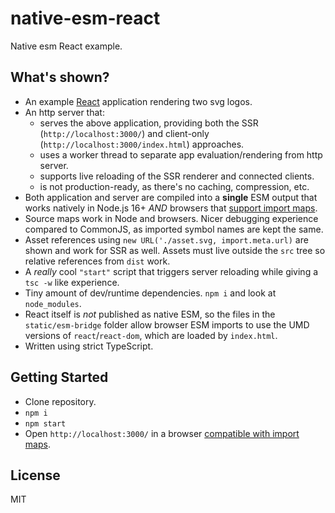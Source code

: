 # native-esm-react

Native esm React example.

## What's shown?

- An example [React](https://github.com/facebook/react) application rendering two svg logos.
- An http server that:
  - serves the above application, providing both the SSR (`http://localhost:3000/`) and client-only (`http://localhost:3000/index.html`) approaches.
  - uses a worker thread to separate app evaluation/rendering from http server.
  - supports live reloading of the SSR renderer and connected clients.
  - is not production-ready, as there's no caching, compression, etc.
- Both application and server are compiled into a **single** ESM output that works natively in Node.js 16+ _AND_ browsers that [support import maps](https://caniuse.com/import-maps).
- Source maps work in Node and browsers. Nicer debugging experience compared to CommonJS, as imported symbol names are kept the same.
- Asset references using `new URL('./asset.svg, import.meta.url)` are shown and work for SSR as well. Assets must live outside the `src` tree so relative references from `dist` work.
- A _really_ cool `"start"` script that triggers server reloading while giving a `tsc -w` like experience.
- Tiny amount of dev/runtime dependencies. `npm i` and look at `node_modules`.
- React itself is _not_ published as native ESM, so the files in the `static/esm-bridge` folder allow browser ESM imports to use the UMD versions of `react`/`react-dom`, which are loaded by `index.html`.
- Written using strict TypeScript.

## Getting Started

- Clone repository.
- `npm i`
- `npm start`
- Open `http://localhost:3000/` in a browser [compatible with import maps](https://caniuse.com/import-maps).

## License

MIT
